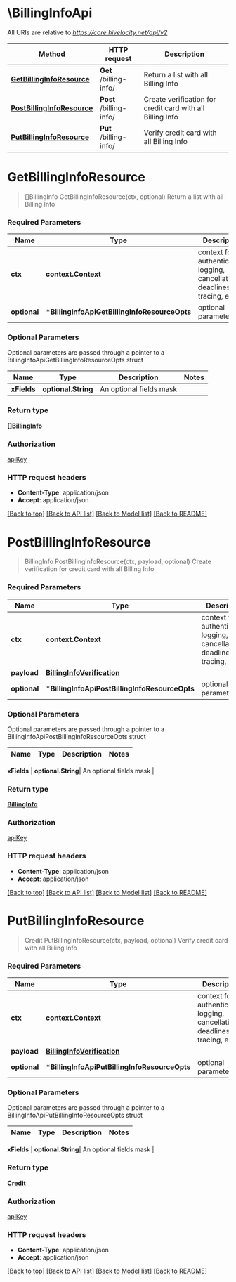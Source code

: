 # \BillingInfoApi

All URIs are relative to *https://core.hivelocity.net/api/v2*

Method | HTTP request | Description
------------- | ------------- | -------------
[**GetBillingInfoResource**](BillingInfoApi.md#GetBillingInfoResource) | **Get** /billing-info/ | Return a list with all Billing Info
[**PostBillingInfoResource**](BillingInfoApi.md#PostBillingInfoResource) | **Post** /billing-info/ | Create verification for credit card with all Billing Info
[**PutBillingInfoResource**](BillingInfoApi.md#PutBillingInfoResource) | **Put** /billing-info/ | Verify credit card with all Billing Info


# **GetBillingInfoResource**
> []BillingInfo GetBillingInfoResource(ctx, optional)
Return a list with all Billing Info

### Required Parameters

Name | Type | Description  | Notes
------------- | ------------- | ------------- | -------------
 **ctx** | **context.Context** | context for authentication, logging, cancellation, deadlines, tracing, etc.
 **optional** | ***BillingInfoApiGetBillingInfoResourceOpts** | optional parameters | nil if no parameters

### Optional Parameters
Optional parameters are passed through a pointer to a BillingInfoApiGetBillingInfoResourceOpts struct

Name | Type | Description  | Notes
------------- | ------------- | ------------- | -------------
 **xFields** | **optional.String**| An optional fields mask | 

### Return type

[**[]BillingInfo**](BillingInfo.md)

### Authorization

[apiKey](../README.md#apiKey)

### HTTP request headers

 - **Content-Type**: application/json
 - **Accept**: application/json

[[Back to top]](#) [[Back to API list]](../README.md#documentation-for-api-endpoints) [[Back to Model list]](../README.md#documentation-for-models) [[Back to README]](../README.md)

# **PostBillingInfoResource**
> BillingInfo PostBillingInfoResource(ctx, payload, optional)
Create verification for credit card with all Billing Info

### Required Parameters

Name | Type | Description  | Notes
------------- | ------------- | ------------- | -------------
 **ctx** | **context.Context** | context for authentication, logging, cancellation, deadlines, tracing, etc.
  **payload** | [**BillingInfoVerification**](BillingInfoVerification.md)|  | 
 **optional** | ***BillingInfoApiPostBillingInfoResourceOpts** | optional parameters | nil if no parameters

### Optional Parameters
Optional parameters are passed through a pointer to a BillingInfoApiPostBillingInfoResourceOpts struct

Name | Type | Description  | Notes
------------- | ------------- | ------------- | -------------

 **xFields** | **optional.String**| An optional fields mask | 

### Return type

[**BillingInfo**](BillingInfo.md)

### Authorization

[apiKey](../README.md#apiKey)

### HTTP request headers

 - **Content-Type**: application/json
 - **Accept**: application/json

[[Back to top]](#) [[Back to API list]](../README.md#documentation-for-api-endpoints) [[Back to Model list]](../README.md#documentation-for-models) [[Back to README]](../README.md)

# **PutBillingInfoResource**
> Credit PutBillingInfoResource(ctx, payload, optional)
Verify credit card with all Billing Info

### Required Parameters

Name | Type | Description  | Notes
------------- | ------------- | ------------- | -------------
 **ctx** | **context.Context** | context for authentication, logging, cancellation, deadlines, tracing, etc.
  **payload** | [**BillingInfoVerification**](BillingInfoVerification.md)|  | 
 **optional** | ***BillingInfoApiPutBillingInfoResourceOpts** | optional parameters | nil if no parameters

### Optional Parameters
Optional parameters are passed through a pointer to a BillingInfoApiPutBillingInfoResourceOpts struct

Name | Type | Description  | Notes
------------- | ------------- | ------------- | -------------

 **xFields** | **optional.String**| An optional fields mask | 

### Return type

[**Credit**](Credit.md)

### Authorization

[apiKey](../README.md#apiKey)

### HTTP request headers

 - **Content-Type**: application/json
 - **Accept**: application/json

[[Back to top]](#) [[Back to API list]](../README.md#documentation-for-api-endpoints) [[Back to Model list]](../README.md#documentation-for-models) [[Back to README]](../README.md)

